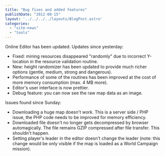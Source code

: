 ```yaml
---
title: "Bug fixes and added features"
publishDate: "2012-08-15"
layout: '../../../../layouts/BlogPost.astro'
categories: 
  - "site-news"
  - "tools"
---
```


Online Editor has been updated. Updates since yesterday:

- Fixed: mining resources disappeared "randomly" due to incorrect Y-location in the resource validation routine.
- New: height randomizer has been updated to provide much richer options (gentle, medium, strong and dangerous).
- Performance of some of the routines has been improved at the cost of more memory consumption (max. 4 MB more).
- Editor's user interface is now prettier.
- Debug feature: you can now see the raw map data as an image.

Issues found since Sunday:

- Downloading a huge map doesn't work. This is a server side / PHP issue, the PHP code needs to be improved for memory efficiency.
- Downloaded file doesn't no longer gets decompressed by browser automagically. The file remains GZIP compressed after file transfer. This shouldn't happen.
- Setting player's leader in the editor doesn't change the leader (note: this change would be only visible if the map is loaded as a World Campaign mission).
